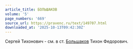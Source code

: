 ```yaml
---
article_title: БОЛЬШАКОВ
volume: '5'
page_numbers: '669'
source_url: https://pravenc.ru/text/149707.html
downloaded_at: '2025-10-13T09:42:30Z'
---
```


Сергей Тихонович - см. в ст. [Большаков](https://pravenc.ru/text/Большаков.html) Тихон Федорович.
